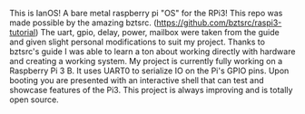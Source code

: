 This is IanOS! A bare metal raspberry pi "OS" for the RPi3! This repo was made possible by the amazing bztsrc. (https://github.com/bztsrc/raspi3-tutorial) The uart, gpio, delay, power, mailbox were taken from the guide and given slight personal modifications to suit my project. Thanks to bztsrc's guide I was able to learn a ton about working directly with hardware and creating a working system. My project is currently fully working on a Raspberry Pi 3 B. It uses UART0 to serialize IO on the Pi's GPIO pins. Upon booting you are presented with an interactive shell that can test and showcase features of the Pi3. This project is always improving and is totally open source. 
